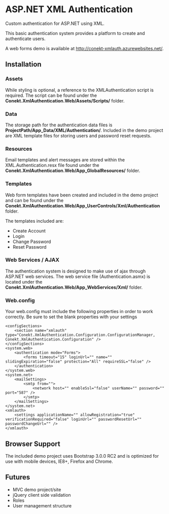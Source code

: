 # ASP.NET XML Authentication

Custom authentication for ASP.NET using XML.

This basic authentication system provides a platform to create and authenticate users.

A web forms demo is available at http://conekt-xmlauth.azurewebsites.net/.

## Installation

### Assets

While styling is optional, a reference to the XMLAuthentication script is required. The script can be found under the __Conekt.XmlAuthentication.Web/Assets/Scripts/__ folder.

### Data

The storage path for the authentication data files is __ProjectPath/App_Data/XML/Authentication/__. Included in the demo project are XML template files for storing users and password reset requests.

### Resources

Email templates and alert messages are stored within the XML.Authentication.resx file found under the __Conekt.XmlAuthentication.Web/App_GlobalResources/__ folder.

### Templates

Web form templates have been created and included in the demo project and can be found under the __Conekt.XmlAuthentication.Web/App_UserControls/Xml/Authentication__ folder.

The templates included are:

* Create Account
* Login
* Change Password
* Reset Password

### Web Services / AJAX

The authentication system is designed to make use of ajax through ASP.NET web services. The web service file (Authentication.asmx) is located under the __Conekt.XmlAuthentication.Web/App_WebServices/Xml/__ folder.

### Web.config

Your web.config must include the following properties in order to work correctly. Be sure to set the blank properties with your settings
	
	<configSections>
		<section name="xmlauth" type="Conekt.XmlAuthentication.Configuration.ConfigurationManager, Conekt.XmlAuthentication.Configuration" />
	</configSections>
	<system.web>
		<authentication mode="Forms">
			<forms timeout="15" loginUrl="" name="" slidingExpiration="false" protection="All" requireSSL="false" />
		</authentication>
	</system.web>
	<system.net>
		<mailSettings>
			<smtp from="">
				<network host="" enableSsl="false" userName="" password="" port="587" />
			</smtp>
		</mailSettings>
	</system.net>
	<xmlauth>
		<settings applicationName="" allowRegistration="true" verificationRequired="false" loginUrl="" passwordResetUrl="" passwordChangeUrl="" />
	</xmlauth>

## Browser Support

The included demo project uses Bootstrap 3.0.0 RC2 and is optimized for use with mobile devices, IE8+, Firefox and Chrome.

## Futures

* MVC demo project/site
* jQuery client side validation
* Roles
* User management structure
